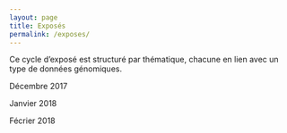 ```yaml
---
layout: page
title: Exposés
permalink: /exposes/
---
```


Ce cycle d’exposé est structuré par thématique, chacune en lien avec un type de données génomiques.

Décembre 2017

Janvier 2018

Fécrier 2018
